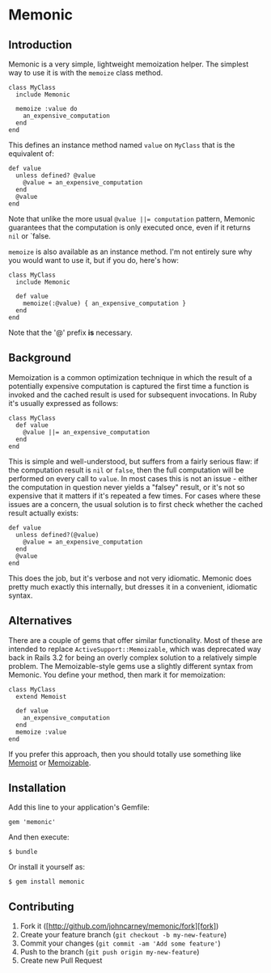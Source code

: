 # Memonic

## Introduction

Memonic is a very simple, lightweight memoization helper. The simplest way to
use it is with the `memoize` class method.

    class MyClass
      include Memonic

      memoize :value do
        an_expensive_computation
      end
    end

This defines an instance method named `value` on `MyClass` that is the
equivalent of:

    def value
      unless defined? @value
        @value = an_expensive_computation
      end
      @value
    end

Note that unlike the more usual `@value ||= computation` pattern, Memonic
guarantees that the computation is only executed once, even if it returns
`nil` or `false.

`memoize` is also available as an instance method. I'm not entirely sure why
you would want to use it, but if you do, here's how:

    class MyClass
      include Memonic

      def value
        memoize(:@value) { an_expensive_computation }
      end
    end

Note that the '@' prefix **is** necessary.

## Background

Memoization is a common optimization technique in which the result of a
potentially expensive computation is captured the first time a function is
invoked and the cached result is used for subsequent invocations. In Ruby it's
usually expressed as follows:

    class MyClass
      def value
        @value ||= an_expensive_computation
      end
    end

This is simple and well-understood, but suffers from a fairly serious flaw: if
the computation result is `nil` or `false`, then the full computation will be
performed on every call to `value`. In most cases this is not an issue -
either the computation in question never yields a "falsey" result, or it's not
so expensive that it matters if it's repeated a few times. For cases where
these issues are a concern, the usual solution is to first check whether the
cached result actually exists:

    def value
      unless defined?(@value)
        @value = an_expensive_computation
      end
      @value
    end

This does the job, but it's verbose and not very idiomatic. Memonic does
pretty much exactly this internally, but dresses it in a convenient, idiomatic
syntax.

## Alternatives

There are a couple of gems that offer similar functionality. Most of these
are intended to replace `ActiveSupport::Memoizable`, which was deprecated
way back in Rails 3.2 for being an overly complex solution to a relatively
simple problem. The Memoizable-style gems use a slightly different syntax from
Memonic. You define your method, then mark it for memoization:

    class MyClass
      extend Memoist

      def value
        an_expensive_computation
      end
      memoize :value
    end

If you prefer this approach, then you should totally use something like
[Memoist][memoist] or [Memoizable][memoizable].

## Installation

Add this line to your application's Gemfile:

    gem 'memonic'

And then execute:

    $ bundle

Or install it yourself as:

    $ gem install memonic

## Contributing

1. Fork it ([http://github.com/johncarney/memonic/fork][fork])
2. Create your feature branch (`git checkout -b my-new-feature`)
3. Commit your changes (`git commit -am 'Add some feature'`)
4. Push to the branch (`git push origin my-new-feature`)
5. Create new Pull Request

[memoist]:    https://github.com/matthewrudy/memoist
[memoizable]: https://github.com/dkubb/memoizable

[gem-badge]:        https://badge.fury.io/rb/memonic.svg
[gem]:              http://badge.fury.io/rb/memonic
[build-badge]:      https://travis-ci.org/johncarney/memonic.svg?branch=master
[build]:            https://travis-ci.org/johncarney/memonic
[coverage-badge]:   https://img.shields.io/coveralls/johncarney/memonic.svg
[coverage]:         https://coveralls.io/r/johncarney/memonic?branch=master
[fork]:             http://github.com/johncarney/memonic/fork
